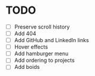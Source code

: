 # TODO

- [ ] Preserve scroll history
- [ ] Add 404
- [ ] Add GitHub and LinkedIn links
- [ ] Hover effects
- [ ] Add hamburger menu
- [ ] Add ordering to projects
- [ ] Add boids
